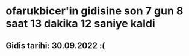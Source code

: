 # ofarukbicer'in gidisine son 7 gun 8 saat 13 dakika 12 saniye kaldi

## Gidis tarihi: 30.09.2022 :(